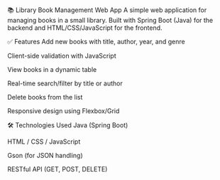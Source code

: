 📚 Library Book Management Web App
A simple web application for managing books in a small library. Built with Spring Boot (Java) for the backend and HTML/CSS/JavaScript for the frontend.

✅ Features
Add new books with title, author, year, and genre

Client-side validation with JavaScript

View books in a dynamic table

Real-time search/filter by title or author

Delete books from the list

Responsive design using Flexbox/Grid

🛠️ Technologies Used
Java (Spring Boot)

HTML / CSS / JavaScript

Gson (for JSON handling)

RESTful API (GET, POST, DELETE)


